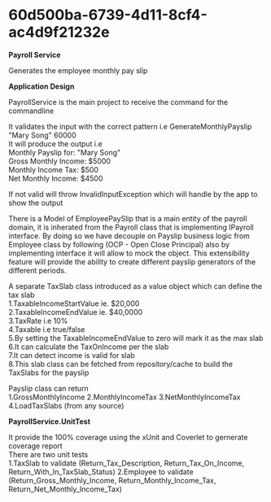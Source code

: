 # 60d500ba-6739-4d11-8cf4-ac4d9f21232e
<b>Payroll Service</b>

Generates the employee monthly pay slip

<b>Application Design</b>

PayrollService is the main project to receive the command for the commandline

It validates the input with the correct pattern i.e GenerateMonthlyPayslip "Mary Song" 60000<br/>
It will produce the output i.e<br/>
Monthly Payslip for: "Mary Song"<br/>
Gross Monthly Income: $5000<br/>
Monthly Income Tax: $500<br/>
Net Monthly Income: $4500<br/>

If not valid will throw InvalidInputException which will handle by the app to show the output

There is a Model of EmployeePaySlip that is a main entity of the payroll domain, it is inherated from the Payroll class that is implementing IPayroll interface. By doing so we have decouple on Payslip business logic from Employee class by following (OCP - Open Close Principal) also by implementing interface it will allow to mock the object. This extensibility feature will provide the ability to create different payslip generators of the different periods.

A separate TaxSlab class introduced as a value object which can define the tax slab<br/>
1.TaxableIncomeStartValue ie. $20,000<br/>
2.TaxableIncomeEndValue ie. $40,0000<br/>
3.TaxRate i.e 10%<br/>
4.Taxable i.e true/false<br/>
5.By setting the TaxableIncomeEndValue to zero will mark it as the max slab<br/>
6.It can calculate the TaxOnIncome per the slab<br/>
7.It can detect income is valid for slab<br/>
8.This slab class can be fetched from repository/cache to build the TaxSlabs for the payslip

Payslip class can return<br/>
1.GrossMonthlyIncome
2.MonthlyIncomeTax
3.NetMonthlyIncomeTax
4.LoadTaxSlabs (from any source)

<b>PayrollService.UnitTest</b>

It provide the 100% coverage using the xUnit and Coverlet to gernerate coverage report<br/>
There are two unit tests<br/>
1.TaxSlab to validate (Return_Tax_Description, Return_Tax_On_Income, Return_With_In_TaxSlab_Status)
2.Employee to validate (Return_Gross_Monthly_Income, Return_Monthly_Income_Tax, Return_Net_Monthly_Income_Tax)
